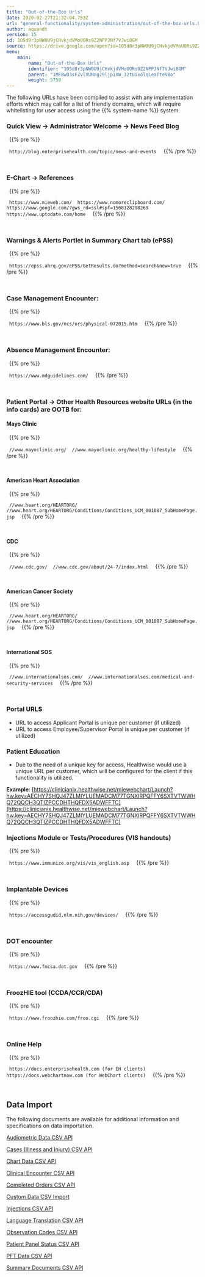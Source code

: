 ```yaml
---
title: "Out-of-the-Box Urls"
date: 2020-02-27T21:32:04.753Z
url: "general-functionality/system-administration/out-of-the-box-urls.html"
author: aquandt
version: 15
id: 1O5d8r3pNW0U9jCHvkjdVMoUORs9Z2NPPJNf7VJwi8GM
source: https://drive.google.com/open?id=1O5d8r3pNW0U9jCHvkjdVMoUORs9Z2NPPJNf7VJwi8GM
menu:
    main:
        name: "Out-of-the-Box Urls"
        identifier: "1O5d8r3pNW0U9jCHvkjdVMoUORs9Z2NPPJNf7VJwi8GM"
        parent: "1MF8wO3sFZvlVUNng29ljpIXW_32tUixolqLeaTteVBo"
        weight: 5750
---
```

The following URLs have been compiled to assist with any implementation efforts which may call for a list of friendly domains, which will require whitelisting for user access using the {{% system-name %}} system. 

### Quick View → Administrator Welcome → News Feed Blog



` `{{% pre %}}

`  http://blog.enterprisehealth.com/topic/news-and-events 
`
` `{{% /pre %}}


`  
`
### E-Chart → References



` `{{% pre %}}

`  https://www.mieweb.com/  https://www.nomoreclipboard.com/  https://www.google.com/?gws_rd=ssl#spf=1568128298269  https://www.uptodate.com/home 
`
` `{{% /pre %}}


`  
`
### Warnings & Alerts Portlet in Summary Chart tab (ePSS)



` `{{% pre %}}

`  https://epss.ahrq.gov/ePSS/GetResults.do?method=search&new=true 
`
` `{{% /pre %}}


`  
`
### Case Management Encounter:



` `{{% pre %}}

`  https://www.bls.gov/ncs/ors/physical-072015.htm 
`
` `{{% /pre %}}


`  
`
### Absence Management Encounter:



` `{{% pre %}}

`  https://www.mdguidelines.com/ 
`
` `{{% /pre %}}


`  
`
### Patient Portal → Other Health Resources website URLs (in the info cards) are OOTB for:

#### Mayo Clinic



` `{{% pre %}}

`  //www.mayoclinic.org/  //www.mayoclinic.org/healthy-lifestyle 
`
` `{{% /pre %}}


`  
`
#### American Heart Association



` `{{% pre %}}

`  //www.heart.org/HEARTORG/  //www.heart.org/HEARTORG/Conditions/Conditions_UCM_001087_SubHomePage.jsp 
`
` `{{% /pre %}}


`  
`
#### CDC



` `{{% pre %}}

`  //www.cdc.gov/  //www.cdc.gov/about/24-7/index.html 
`
` `{{% /pre %}}


`  
`
#### American Cancer Society



` `{{% pre %}}

`  //www.heart.org/HEARTORG/  //www.heart.org/HEARTORG/Conditions/Conditions_UCM_001087_SubHomePage.jsp 
`
` `{{% /pre %}}


`  
`
#### International SOS



` `{{% pre %}}

`  //www.internationalsos.com/  //www.internationalsos.com/medical-and-security-services 
`
` `{{% /pre %}}


`  
`
### Portal URLS

* URL to access Applicant Portal is unique per customer (if utilized)
* URL to access Employee/Supervisor Portal is unique per customer (if utilized)

### Patient Education

* Due to the need of a unique key for access, Healthwise would use a unique URL per customer, which will be configured for the client if this functionality is utilized. 

**Example**: [https://clinicianIx.healthwise.net/miewebchart/Launch?hw.key=AECHY7SHQJ47ZLMIYLUEMADCM77TGNXIRPQFFY6SXTVTWWHQ72QQCH3QTIZPCCDHTHQFDX5ADWFFTC](https://clinicianix.healthwise.net/miewebchart/Launch?hw.key=AECHY7SHQJ47ZLMIYLUEMADCM77TGNXIRPQFFY6SXTVTWWHQ72QQCH3QTIZPCCDHTHQFDX5ADWFFTC)

### Injections Module or Tests/Procedures (VIS handouts)



` `{{% pre %}}

`  https://www.immunize.org/vis/vis_english.asp 
`
` `{{% /pre %}}


`  
`
### Implantable Devices



` `{{% pre %}}

`  https://accessgudid.nlm.nih.gov/devices/ 
`
` `{{% /pre %}}


`  
`
### DOT encounter



` `{{% pre %}}

`  https://www.fmcsa.dot.gov 
`
` `{{% /pre %}}


`  
`
### FroozHIE tool (CCDA/CCR/CDA)



` `{{% pre %}}

`  https://www.froozhie.com/froo.cgi 
`
` `{{% /pre %}}


`  
`
### Online Help



` `{{% pre %}}

`  https://docs.enterprisehealth.com (for EH clients)  https://docs.webchartnow.com (for WebChart clients) 
`
` `{{% /pre %}}


`  
`
## Data Import 

The following documents are available for additional information and specifications on data importation.

[Audiometric Data CSV API](data-migration/create-audiometric-data-file-for-import.html) 

[Cases (Illness and Injury) CSV API](data-migration/lost-time-import-tool.html)

[Chart Data CSV API](https://docs.google.com/document/d/1lWY5sUx7y3qgIdu5wKcXkK8tzEAAN9fQa0IXwU_40gw/pub)

[Clinical Encounter CSV API](data-migration/clinical-encounter-csv-api.html)

[Completed Orders CSV API](data-migration/completed-orders-import-tool.html)

[Custom Data CSV Import](data-migration/data-migration-file-format-standard.html)

[Injections CSV API](data-migration/injections-csv-api.html)

[Language Translation CSV API](data-migration/create-language-translation-file-for-impo.html)

[Observation Codes CSV API](data-migration/observation-codes-csv-api.html)

[Patient Panel Status CSV API](data-migration/panel-status-import.html)

[PFT Data CSV API](data-migration/create-pft-data-file-for-import.html)

[Summary Documents CSV API](data-migration/summary-documents-csv-api.html)

